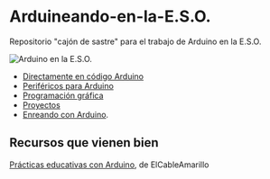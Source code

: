 # **Arduineando-en-la-E.S.O.**

Repositorio "cajón de sastre" para el trabajo de Arduino en la E.S.O.

![Arduino en la E.S.O.](https://i.blogs.es/71bd8f/650_1200/450_1000.jpg)

- [Directamente en código Arduino](ConCodigo/readme.md)
- [Periféricos para Arduino](Perifericos/readme.md)
- [Programación gráfica](Grafico/readme.md)
- [Proyectos](Proyectos/proyectos.md)
- [Enreando con Arduino](Enreando/readme.md).

## Recursos que vienen bien

[Prácticas educativas con Arduino](https://programoergosum.gitbooks.io/practicas-educativas-con-arduino/content/), de ElCableAmarillo
